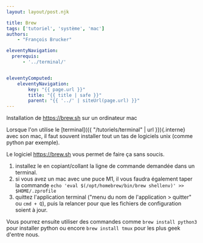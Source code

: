 ```yaml
---
layout: layout/post.njk

title: Brew
tags: ['tutoriel', 'système', 'mac']
authors:
    - "François Brucker"

eleventyNavigation:
  prerequis:
      - '../terminal/'


eleventyComputed:
    eleventyNavigation:
        key: "{{ page.url }}"
        title: "{{ title | safe }}"
        parent: "{{ '../' | siteUrl(page.url) }}"
---
```


<!-- début résumé -->

Installation de <https://brew.sh> sur un ordinateur mac

<!-- fin résumé -->

Lorsque l'on utilise le [terminal]({{ "/tutoriels/terminal" | url }}){.interne} avec son mac, il faut souvent installer tout un tas de logiciels unix (comme python par exemple).

Le logiciel <https://brew.sh> vous permet de faire ça sans soucis.

1. installez le en copiant/collant la ligne de commande demandée dans un terminal.
2. si vous avez un mac avec une puce M1, il vous faudra également taper la commande `echo 'eval $(/opt/homebrew/bin/brew shellenv)' >> $HOME/.zprofile`
3. quittez l'application terminal ("menu du nom de l'application > quitter" ou  `cmd + Q`), puis la relancer pour que les fichiers de configuration soient à jour.

Vous pourrez ensuite utiliser des commandes comme `brew install python3` pour installer python ou encore `brew install tmux` pour les plus geek d'entre nous.
